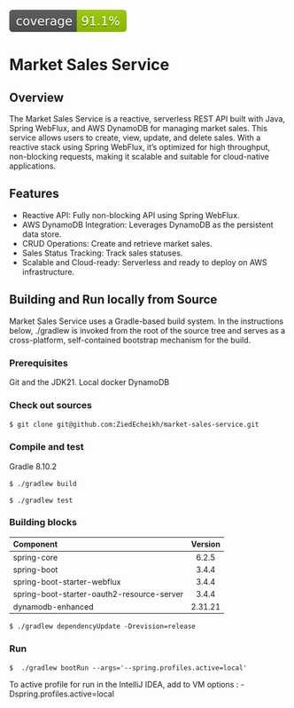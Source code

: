 ![Coverage](.github/badges/jacoco.svg)

# Market Sales Service

## Overview
The Market Sales Service is a reactive, serverless REST API built with Java, Spring WebFlux, and AWS DynamoDB for managing market sales.
This service allows users to create, view, update, and delete sales.
With a reactive stack using Spring WebFlux, it’s optimized for high throughput, non-blocking requests, making it scalable and suitable for cloud-native applications.

## Features
* Reactive API: Fully non-blocking API using Spring WebFlux.
* AWS DynamoDB Integration: Leverages DynamoDB as the persistent data store.
* CRUD Operations: Create and retrieve market sales.
* Sales Status Tracking: Track sales statuses.
* Scalable and Cloud-ready: Serverless and ready to deploy on AWS infrastructure.

## Building and Run locally from Source
Market Sales Service uses a Gradle-based build system.
In the instructions below, ./gradlew is invoked from the root of the source tree and serves as a cross-platform, self-contained bootstrap mechanism for the build.

### Prerequisites
Git and the JDK21.
Local docker DynamoDB

### Check out sources
```
$ git clone git@github.com:ZiedEcheikh/market-sales-service.git
```

### Compile and test
Gradle 8.10.2

```
$ ./gradlew build
```
```
$ ./gradlew test
```

### Building blocks
| Component                                  | Version   |
|:-------------------------------------------|:---------:|
| spring-core                                |   6.2.5   |
| spring-boot                                |   3.4.4   |
| spring-boot-starter-webflux                |   3.4.4   |
| spring-boot-starter-oauth2-resource-server |   3.4.4   |
| dynamodb-enhanced                          |  2.31.21  |

```
$ ./gradlew dependencyUpdate -Drevision=release
```

### Run
```
$  ./gradlew bootRun --args='--spring.profiles.active=local'
```
To active profile for run in the IntelliJ IDEA, add to VM options : -Dspring.profiles.active=local
